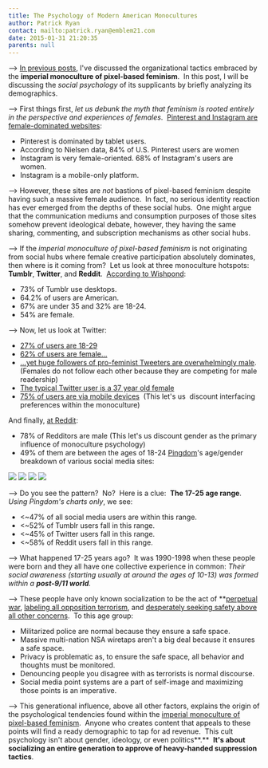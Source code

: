 ```yaml
---
title: The Psychology of Modern American Monocultures
author: Patrick Ryan
contact: mailto:patrick.ryan@emblem21.com
date: 2015-01-31 21:20:35
parents: null
---
```


--> [In previous posts](/2014/10/25/the-experiments-in-fracturing-monocultures/), I've discussed the organizational tactics embraced by the **imperial monoculture of pixel-based feminism**.  In this post, I will be discussing the _social psychology_ of its supplicants by briefly analyzing its demographics.

--> First things first, _let us debunk the myth that feminism is rooted entirely in the perspective and experiences of females_.  [Pinterest and Instagram are female-dominated websites](http://www.businessinsider.com/tumblr-and-social-media-demographics-2013-12?op=1):

*   Pinterest is dominated by tablet users.
*   According to Nielsen data, 84% of U.S. Pinterest users are women
*   Instagram is very female-oriented. 68% of Instagram's users are women.
*   Instagram is a mobile-only platform.

--> However, these sites are _not_ bastions of pixel-based feminism despite having such a massive female audience.  In fact, no serious identity reaction has ever emerged from the depths of these social hubs.  One might argue that the communication mediums and consumption purposes of those sites somehow prevent ideological debate, however, they having the same sharing, commenting, and subscription mechanisms as other social hubs.

--> If the _imperial monoculture of pixel-based feminism_ is not originating from social hubs where female creative participation absolutely dominates, then where is it coming from?  Let us look at three monoculture hotspots: **Tumblr**, **Twitter**, and **Reddit**.  [According to Wishpond](http://brandongaille.com/26-astonishing-tumblr-demographics-trends-and-stats/):

*   73% of Tumblr use desktops.
*   64.2% of users are American.
*   67% are under 35 and 32% are 18-24.
*   54% are female.

--> Now, let us look at Twitter:

*   [27% of users are 18-29](http://www.businessinsider.com/tumblr-and-social-media-demographics-2013-12?op=1)
*   [62% of users are female...](http://www.huffingtonpost.com/2012/06/20/social-media-by-gender-women-pinterest-men-reddit-infographic_n_1613812.html)
*   [...yet huge followers of pro-feminist Tweeters are overwhelmingly male](http://readwrite.com/2014/09/03/twitter-analytics-demographics-gender-algorithm-male-female-followers#!). (Females do not follow each other because they are competing for male readership)
*   [The typical Twitter user is a 37 year old female](http://royal.pingdom.com/2012/08/21/report-social-network-demographics-in-2012/)
*   [75% of users are via mobile devices](http://techcrunch.com/2013/10/03/mobile-twitter-161m-access-from-handheld-devices-each-month-65-of-ad-revenues-coming-from-mobile/)  (This let's us  discount interfacing preferences within the monoculture)

And finally, [at Reddit](http://thepowertoprovoke.com/the-blog/2014/02/reddit-demographics-and-user-surveys.html):

*   78% of Redditors are male (This let's us discount gender as the primary influence of monoculture psychology)
*   49% of them are between the ages of 18-24
[Pingdom](http://royal.pingdom.com/2012/08/21/report-social-network-demographics-in-2012/)'s age/gender breakdown of various social media sites:

![](/images/social-network-avg-age-distr-580px.jpg)
![](/images/social-network-age-distribution-580px.jpg)
![](/images/social-network-average-age-580px.jpg)
![](/images/social-network-gender-distr-580px.jpg)

--> Do you see the pattern?  No?  Here is a clue:  **The 17-25 age range**.  _Using Pingdom's charts only_, we see:

*   &lt;~47% of all social media users are within this range.
*   &lt;~52% of Tumblr users fall in this range.
*   &lt;~45% of Twitter users fall in this range.
*   &lt;~58% of Reddit users fall in this range.

--> What happened 17-25 years ago?  It was 1990-1998 when these people were born and they all have one collective experience in common: _Their social awareness (starting usually at around the ages of 10-13) was formed within a **post-9/11 world**._

--> These people have only known socialization to be the act of **[perpetual war](http://en.wikipedia.org/wiki/Criticism_of_the_War_on_Terror#Co-opted_Feminism), [labeling all opposition terrorism](https://archive.today/B6vl9), and [desperately seeking safety above all other concerns](https://archive.today/qkwps).  To this age group:

*   Militarized police are normal because they ensure a safe space.
*   Massive multi-nation NSA wiretaps aren't a big deal because it ensures a safe space.
*   Privacy is problematic as, to ensure the safe space, all behavior and thoughts must be monitored.
*   Denouncing people you disagree with as terrorists is normal discourse.
*   Social media point systems are a part of self-image and maximizing those points is an imperative.

--> This generational influence, above all other factors, explains the origin of the psychological tendencies found within the [imperial monoculture of pixel-based feminism](/2013/08/14/the-theory-of-fracturing-monocultures/).  Anyone who creates content that appeals to these points will find a ready demographic to tap for ad revenue.  This cult psychology isn't about gender, ideology, or even politics**.**  **It's about socializing an entire generation to approve of heavy-handed suppression tactics**.